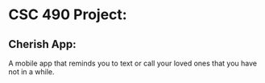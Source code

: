 # CSC 490 Project:
## Cherish App:
A mobile app that reminds you to text or call your loved ones that you have not in a while.
